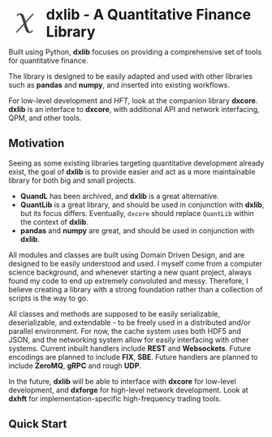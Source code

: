 <div style="margin-top: 16px; display: flex; align-items: center;">
    <img src="https://github.com/divergex/dxlib/blob/main/dxlib.png" alt="image" width="64" style="margin-right: 10px;" />
    <h1 style="margin: 0;">dxlib - A Quantitative Finance Library</h1>
</div>


Built using Python, **dxlib** focuses on providing a comprehensive set of tools for quantitative finance. 

The library is designed to be easily adapted and used with other libraries such as **pandas** and **numpy**, 
and inserted into existing workflows.

For low-level development and *HFT*, look at the companion library **dxcore**. **dxlib** is an interface to **dxcore**,
with additional API and network interfacing, QPM, and other tools.

## Motivation

Seeing as some existing libraries targeting quantitative development already exist, 
the goal of **dxlib** is to provide easier and act as a more maintainable library for both
big and small projects.

- **QuandL** has been archived, and **dxlib** is a great alternative.
- **QuantLib** is a great library, and should be used in conjunction with **dxlib**, but its focus differs. 
Eventually, `dxcore` should replace `QuantLib` within the context of **dxlib**.
- **pandas** and **numpy** are great, and should be used in conjunction with **dxlib**.

All modules and classes are built using Domain Driven Design, and are designed to be easily understood and used.
I myself come from a computer science background, 
and whenever starting a new quant project, always found my code to end up extremely convoluted and messy.
Therefore, I believe creating a library with a strong foundation rather than a collection of scripts is the way to go.

All classes and methods are supposed to be easily serializable, deserializable, and extendable - to be freely used in a distributed and/or parallel environment.
For now, the cache system uses both HDF5 and JSON, and the networking system allow for
easily interfacing with other systems. Current inbuilt handlers include **REST** and **Websockets**.
Future encodings are planned to include **FIX**, **SBE**.
Future handlers are planned to include **ZeroMQ**, **gRPC** and rough **UDP**.

In the future, **dxlib** will be able to interface with **dxcore** for low-level development, and **dxforge** for high-level network development.
Look at **dxhft** for implementation-specific high-frequency trading tools.

## Quick Start
